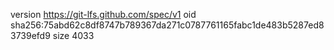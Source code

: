 version https://git-lfs.github.com/spec/v1
oid sha256:75abd62c8df8747b789367da271c0787761165fabc1de483b5287ed83739efd9
size 4033
